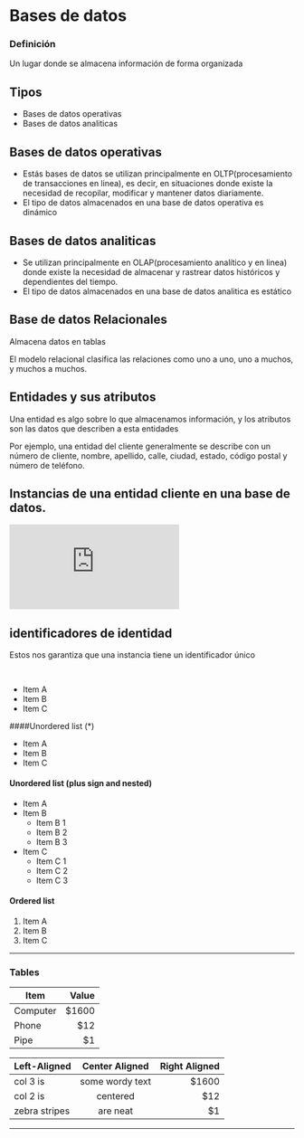 # Bases de datos

### Definición

Un lugar donde se almacena información de forma organizada

## Tipos

* Bases de datos operativas
* Bases de datos analiticas

## Bases de datos operativas

* Estás bases de datos se utilizan principalmente en OLTP(procesamiento de transacciones en linea), es decir, en situaciones donde existe la necesidad de recopilar, modificar y mantener datos diariamente.
* El tipo de datos almacenados en una base de datos operativa es dinámico

## Bases de datos analiticas

* Se utilizan principalmente en OLAP(procesamiento analítico y en linea) donde existe la necesidad de almacenar y rastrear datos históricos y dependientes del tiempo.
* El tipo de datos almacenados en una base de datos analitica es estático

## Base de datos Relacionales

Almacena datos en tablas

El modelo relacional clasifica las relaciones como uno a uno, uno a muchos, y muchos a muchos.

## Entidades y sus atributos

Una entidad es algo sobre lo que almacenamos información, y los atributos son las datos que describen a esta entidades

Por ejemplo, una entidad del cliente generalmente se describe con un número de cliente, nombre, apellido, calle, ciudad, estado, código postal y número de teléfono.

## Instancias de una entidad cliente en una base de datos.

![](https://learning.oreilly.com/library/view/relational-database-design/9780128499023/B9780128043998000041/B9780128043998000041.xhtml#f0010)

##

##

## identificadores de identidad

Estos nos garantiza que una instancia tiene un identificador único

##

```
```

* Item A
* Item B
* Item C

\####Unordered list (\*)

* Item A
* Item B
* Item C

#### Unordered list (plus sign and nested)

* Item A
* Item B
  * Item B 1
  * Item B 2
  * Item B 3
* Item C
  * Item C 1
  * Item C 2
  * Item C 3

#### Ordered list

1. Item A
2. Item B
3. Item C

***

### Tables

| Item     | Value |
| -------- | ----: |
| Computer | $1600 |
| Phone    |   $12 |
| Pipe     |    $1 |

| Left-Aligned  |  Center Aligned | Right Aligned |
| ------------- | :-------------: | ------------: |
| col 3 is      | some wordy text |         $1600 |
| col 2 is      |     centered    |           $12 |
| zebra stripes |     are neat    |            $1 |

***
